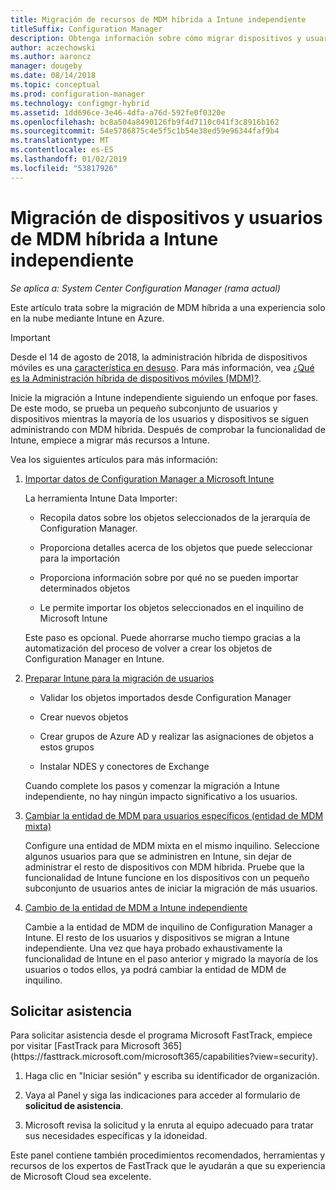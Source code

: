 ```yaml
---
title: Migración de recursos de MDM híbrida a Intune independiente
titleSuffix: Configuration Manager
description: Obtenga información sobre cómo migrar dispositivos y usuarios de MDM híbrida a Intune en Azure.
author: aczechowski
ms.author: aaroncz
manager: dougeby
ms.date: 08/14/2018
ms.topic: conceptual
ms.prod: configuration-manager
ms.technology: configmgr-hybrid
ms.assetid: 1dd696ce-3e46-4dfa-a76d-592fe0f0320e
ms.openlocfilehash: bc8a504a8490126fb9f4d7110c041f3c8916b162
ms.sourcegitcommit: 54e5786875c4e5f5c1b54e38ed59e96344faf9b4
ms.translationtype: MT
ms.contentlocale: es-ES
ms.lasthandoff: 01/02/2019
ms.locfileid: "53817926"
---
```

# <a name="migrate-hybrid-mdm-users-and-devices-to-intune-standalone"></a>Migración de dispositivos y usuarios de MDM híbrida a Intune independiente

*Se aplica a: System Center Configuration Manager (rama actual)*    

Este artículo trata sobre la migración de MDM híbrida a una experiencia solo en la nube mediante Intune en Azure. 

> [!Important]  
> Desde el 14 de agosto de 2018, la administración híbrida de dispositivos móviles es una [característica en desuso](/sccm/core/plan-design/changes/deprecated/removed-and-deprecated-cmfeatures). Para más información, vea [¿Qué es la Administración híbrida de dispositivos móviles (MDM)?](/sccm/mdm/understand/hybrid-mobile-device-management). <!--Intune feature 2683117-->  


Inicie la migración a Intune independiente siguiendo un enfoque por fases. De este modo, se prueba un pequeño subconjunto de usuarios y dispositivos mientras la mayoría de los usuarios y dispositivos se siguen administrando con MDM híbrida. Después de comprobar la funcionalidad de Intune, empiece a migrar más recursos a Intune.    

Vea los siguientes artículos para más información:    
  
1.  [Importar datos de Configuration Manager a Microsoft Intune](migrate-import-data.md)   

    La herramienta Intune Data Importer:  

    - Recopila datos sobre los objetos seleccionados de la jerarquía de Configuration Manager.  

    - Proporciona detalles acerca de los objetos que puede seleccionar para la importación   

    - Proporciona información sobre por qué no se pueden importar determinados objetos  

    - Le permite importar los objetos seleccionados en el inquilino de Microsoft Intune  

    Este paso es opcional. Puede ahorrarse mucho tiempo gracias a la automatización del proceso de volver a crear los objetos de Configuration Manager en Intune.  

2.  [Preparar Intune para la migración de usuarios](migrate-prepare-intune.md)    

    - Validar los objetos importados desde Configuration Manager  

    - Crear nuevos objetos  

    - Crear grupos de Azure AD y realizar las asignaciones de objetos a estos grupos  

    - Instalar NDES y conectores de Exchange  

    Cuando complete los pasos y comenzar la migración a Intune independiente, no hay ningún impacto significativo a los usuarios.   

3.  [Cambiar la entidad de MDM para usuarios específicos (entidad de MDM mixta)](migrate-mixed-authority.md)    

    Configure una entidad de MDM mixta en el mismo inquilino. Seleccione algunos usuarios para que se administren en Intune, sin dejar de administrar el resto de dispositivos con MDM híbrida. Pruebe que la funcionalidad de Intune funcione en los dispositivos con un pequeño subconjunto de usuarios antes de iniciar la migración de más usuarios.   

4.  [Cambio de la entidad de MDM a Intune independiente](change-mdm-authority.md)     

    Cambie a la entidad de MDM de inquilino de Configuration Manager a Intune. El resto de los usuarios y dispositivos se migran a Intune independiente. Una vez que haya probado exhaustivamente la funcionalidad de Intune en el paso anterior y migrado la mayoría de los usuarios o todos ellos, ya podrá cambiar la entidad de MDM de inquilino.



## <a name="request-assistance"></a>Solicitar asistencia
<!--Intune bug 2339232--> Para solicitar asistencia desde el programa Microsoft FastTrack, empiece por visitar [FastTrack para Microsoft 365](https://fasttrack.microsoft.com/microsoft365/capabilities?view=security).

1. Haga clic en "Iniciar sesión" y escriba su identificador de organización.  

2. Vaya al Panel y siga las indicaciones para acceder al formulario de **solicitud de asistencia**.    

3. Microsoft revisa la solicitud y la enruta al equipo adecuado para tratar sus necesidades específicas y la idoneidad.  

Este panel contiene también procedimientos recomendados, herramientas y recursos de los expertos de FastTrack que le ayudarán a que su experiencia de Microsoft Cloud sea excelente.

